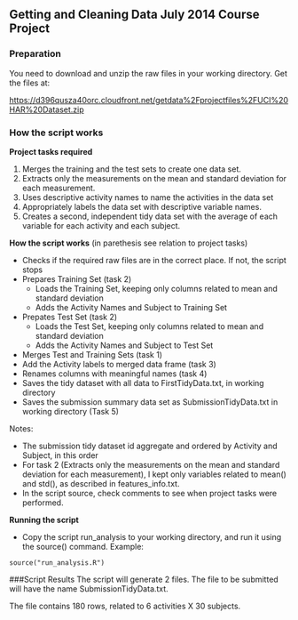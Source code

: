 ## Getting and Cleaning Data July 2014 Course Project

### Preparation

You need to download and unzip the raw files in your working directory. Get the
files at:

https://d396qusza40orc.cloudfront.net/getdata%2Fprojectfiles%2FUCI%20HAR%20Dataset.zip 

### How the script works

**Project tasks required**

1. Merges the training and the test sets to create one data set.
2. Extracts only the measurements on the mean and standard deviation for each measurement. 
3. Uses descriptive activity names to name the activities in the data set
4. Appropriately labels the data set with descriptive variable names. 
5. Creates a second, independent tidy data set with the average of each variable for each activity and each subject. 

**How the script works**
(in parethesis see relation to project tasks)

- Checks if the required raw files are in the correct place. If not, the script stops
- Prepares Training Set (task 2)
    + Loads the Training Set, keeping only columns related to mean and standard deviation
    + Adds the Activity Names and Subject to Training Set
- Prepates Test Set (task 2)
    + Loads the Test Set, keeping only columns related to mean and standard deviation
    + Adds the Activity Names and Subject to Test Set
- Merges Test and Training Sets (task 1)
- Add the Activity labels to merged data frame (task 3)
- Renames columns with meaningful names (task 4)
- Saves the tidy dataset with all data to FirstTidyData.txt, in working directory
- Saves the submission summary data set as SubmissionTidyData.txt in 
working directory (Task 5)

Notes:

- The submission tidy dataset id aggregate and ordered by Activity and Subject, 
in this order
- For task 2 (Extracts only the measurements on the mean and standard deviation 
for each measurement), I kept only variables related to mean() and std(), as
described in features_info.txt.
- In the script source, check comments to see when project tasks were performed.

**Running the script**

- Copy the script run_analysis to your working directory, and run it using the
source() command. Example:
```{r, eval=FALSE}
source("run_analysis.R")
```


###Script Results
The script will generate 2 files. The file to be submitted will have the name 
SubmissionTidyData.txt.

The file contains 180 rows, related to 6 activities X 30 subjects.


